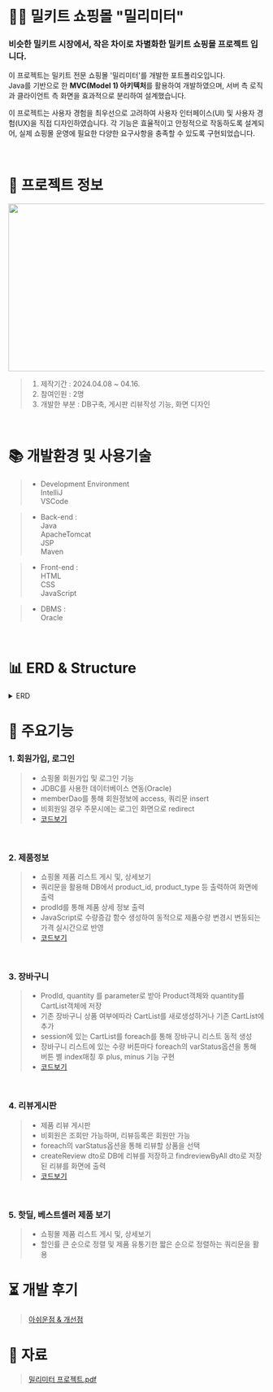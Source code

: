 # 🥗🥪 밀키트 쇼핑몰 "밀리미터"  


### 비슷한 밀키트 시장에서, 작은 차이로 차별화한 밀키트 쇼핑몰 프로젝트 입니다.
이 프로젝트는 밀키트 전문 쇼핑몰 '밀리미터'를 개발한 포트폴리오입니다. </br>
Java를 기반으로 한 **MVC(Model 1) 아키텍처**를 활용하여 개발하였으며, 서버 측 로직과 클라이언트 측 화면을 효과적으로 분리하여 설계했습니다.</br>

이 프로젝트는 사용자 경험을 최우선으로 고려하여 사용자 인터페이스(UI) 및 사용자 경험(UX)을 직접 디자인하였습니다.
각 기능은 효율적이고 안정적으로 작동하도록 설계되어, 실제 쇼핑몰 운영에 필요한 다양한 요구사항을 충족할 수 있도록 구현되었습니다.

</br>


 # 📃 프로젝트 정보

<img src="https://github.com/beetnalhee/mealimeter_shopping_mall/assets/151362604/b1647627-e132-4ddc-8e4d-947b76de83d3" width="600" height="330"/></br>

> 1. 제작기간 : 2024.04.08 ~ 04.16.
> 2. 참여인원 : 2명
> 3. 개발한 부분 : DB구축, 게시판 리뷰작성 기능, 화면 디자인 
</br>

# 📚 개발환경 및 사용기술

> * Development Environment</br>
> IntelliJ</br>
> VSCode</br>

> * Back-end : </br>
> Java</br>
> ApacheTomcat<br />
> JSP<br />
> Maven</br>

> * Front-end : </br>
> HTML</br>
> CSS</br>
> JavaScript</br>

> * DBMS :</br>
> Oracle<br />


<br />

# 📊 ERD & Structure
<details>
<summary>ERD</summary>
<div markdown="1">

<img src="https://github.com/beetnalhee/mealimeter_shopping_mall/assets/151362604/57117f5a-7658-4c8f-9a0e-3a2f2045dbcd" width="800" height="600"/></br>

</div>
</details>


# 🔑 주요기능

### 1. 회원가입, 로그인
> * 쇼핑몰 회원가입 및 로그인 기능
> * JDBC를 사용한 데이터베이스 연동(Oracle)
> * memberDao를 통해 회원정보에 access, 쿼리문 insert
> * 비회원일 경우 주문시에는 로그인 화면으로 redirect </br>
> * [코드보기](https://github.com/beetnalhee/mealimeter_shopping_mall/tree/main/src/main/java/com/ezen/mall/domain/member)
</br>

### 2. 제품정보 
> * 쇼핑몰 제품 리스트 게시 및, 상세보기
> * 쿼리문을 활용해 DB에서 product_id, product_type 등 출력하여 화면에 출력
> * prodId를 통해 제품 상세 정보 출력
> * JavaScript로 수량증감 함수 생성하여 동적으로 제품수량 변경시 변동되는 가격 실시간으로 반영</br>
> * [코드보기](https://github.com/beetnalhee/mealimeter_shopping_mall/tree/main/src/main/java/com/ezen/mall/domain/product)
</br>

### 3. 장바구니
> * ProdId, quantity 를 parameter로 받아 Product객체와 quantity를 CartList객체에 저장
> * 기존 장바구니 상품 여부에따라 CartList를 새로생성하거나 기존 CartList에 추가
> * session에 있는 CartList를 foreach를 통해 장바구니 리스트 동적 생성
> * 장바구니 리스트에 있는 수량 버튼마다 foreach의 varStatus옵션을 통해 버튼 별 index매칭 후 plus, minus 기능 구현</br>
> *  [코드보기](https://github.com/beetnalhee/mealimeter_shopping_mall/tree/main/src/main/java/com/ezen/mall/domain/cart)
</br>

### 4. 리뷰게시판
> * 제품 리뷰 게시판
> * 비회원은 조회만 가능하며, 리뷰등록은 회원만 가능
> * foreach의 varStatus옵션을 통해 리뷰할 상품을 선택
> * createReview dto로 DB에 리뷰를 저장하고 findreviewByAll dto로 저장된 리뷰를 화면에 출력</br>
> *  [코드보기](https://github.com/beetnalhee/mealimeter_shopping_mall/tree/main/src/main/java/com/ezen/mall/domain/review)
</br>

### 5. 핫딜, 베스트셀러 제품 보기
> * 쇼핑몰 제품 리스트 게시 및, 상세보기
> * 할인률 큰 순으로 정렬 및 제품 유통기한 짧은 순으로 정렬하는 쿼리문을 활용


# ⏳ 개발 후기
> [아쉬운점 & 개선점](https://www.notion.so/609028431e0343e29a17ddefd98098c2?pvs=4) 

# 📘 자료
> [밀리미터 프로젝트.pdf](https://github.com/user-attachments/files/15862822/default.pdf)




